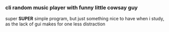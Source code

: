 ### cli random music player with funny little cowsay guy

super **SUPER** simple program, but just something nice to have when i study, as the lack of gui makes for one less distraction
